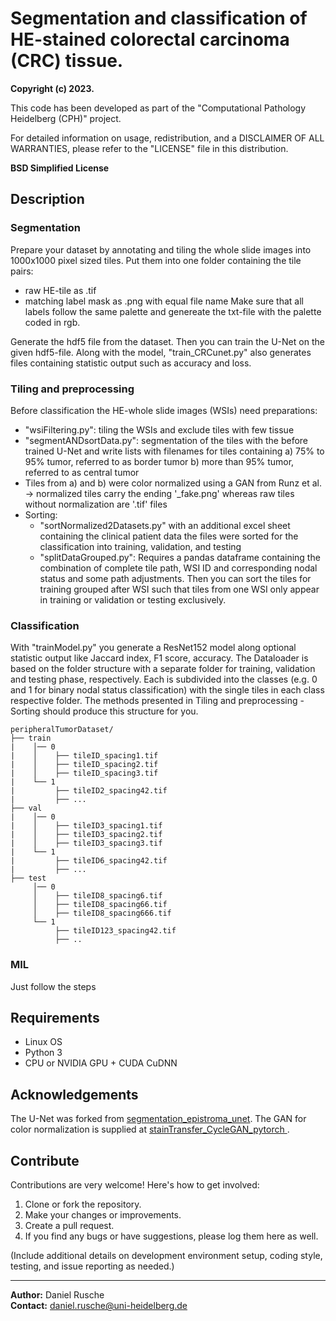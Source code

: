 # Segmentation and classification of HE-stained colorectal carcinoma (CRC) tissue.


**Copyright (c) 2023.**

This code has been developed as part of the "Computational Pathology Heidelberg (CPH)" project.

For detailed information on usage, redistribution, and a DISCLAIMER OF ALL WARRANTIES, please refer to the "LICENSE" file in this distribution.

**BSD Simplified License**


## Description

### Segmentation

Prepare your dataset by annotating and tiling the whole slide images into 1000x1000 pixel sized tiles. Put them into one folder containing the tile pairs: 
  - raw HE-tile as .tif 
  - matching label mask as .png with equal file name 
Make sure that all labels follow the same palette and genereate the txt-file with the palette coded in rgb.

Generate the hdf5 file from the dataset. Then you can train the U-Net on the given hdf5-file. Along with the model, "train_CRCunet.py" also generates files containing statistic output such as accuracy and loss. 

### Tiling and preprocessing
Before classification the HE-whole slide images (WSIs) need preparations: 
  - "wsiFiltering.py": tiling the WSIs and exclude tiles with few tissue
  - "segmentANDsortData.py": segmentation of the tiles with the before trained U-Net and write lists with filenames for tiles containing
    a) 75% to 95% tumor, referred to as border tumor
    b) more than 95% tumor, referred to as central tumor
  - Tiles from a) and b) were color normalized using a GAN from Runz et al.
    -> normalized tiles carry the ending '_fake.png' whereas raw tiles without normalization are '.tif' files
  - Sorting:
    - "sortNormalized2Datasets.py" with an additional excel sheet containing the clinical patient data the files were sorted for the     classification into training, validation, and testing
    - "splitDataGrouped.py": Requires a pandas dataframe containing the combination of complete tile path, WSI ID and corresponding nodal status and some path adjustments. Then you can sort the tiles for training grouped after WSI such that tiles from one WSI only appear in training or validation or testing exclusively.     
  
### Classification
With "trainModel.py" you generate a ResNet152 model along optional statistic output like Jaccard index, F1 score, accuracy. 
The Dataloader is based on the folder structure with a separate folder for training, validation and testing phase, respectively. Each is subdivided into the classes (e.g. 0 and 1 for binary nodal status classification) with the single tiles in each class respective folder. The methods presented in Tiling and preprocessing - Sorting should produce this structure for you. 


    peripheralTumorDataset/
    ├── train
    |    │── 0
    |    │    ├── tileID_spacing1.tif
    |    │    ├── tileID_spacing2.tif
    |    │    ├── tileID_spacing3.tif
    |    └── 1
    |         ├── tileID2_spacing42.tif
    |         ├── ...
    ├── val
    |    │── 0
    |    │    ├── tileID3_spacing1.tif
    |    │    ├── tileID3_spacing2.tif
    |    │    ├── tileID3_spacing3.tif
    |    └── 1
    |         ├── tileID6_spacing42.tif
    |         ├── ...
    ├── test
         │── 0
         │    ├── tileID8_spacing6.tif
         │    ├── tileID8_spacing66.tif
         │    ├── tileID8_spacing666.tif
         └── 1
              ├── tileID123_spacing42.tif
              ├── ..


### MIL
Just follow the steps

## Requirements
- Linux OS
- Python 3
- CPU or NVIDIA GPU + CUDA CuDNN

## Acknowledgements
The U-Net was forked from [segmentation_epistroma_unet](https://github.com/choosehappy/PytorchDigitalPathology/tree/master/segmentation_epistroma_unet). The GAN for color normalization is supplied at [
stainTransfer_CycleGAN_pytorch ](https://github.com/m4ln/stainTransfer_CycleGAN_pytorch).

## Contribute
Contributions are very welcome! Here's how to get involved:

1. Clone or fork the repository.
2. Make your changes or improvements.
3. Create a pull request.
4. If you find any bugs or have suggestions, please log them here as well.

(Include additional details on development environment setup, coding style, testing, and issue reporting as needed.)

---
**Author:** Daniel Rusche <br>
**Contact:** [daniel.rusche@uni-heidelberg.de](mailto:daniel.rusche@uni-heidelberg.de)
